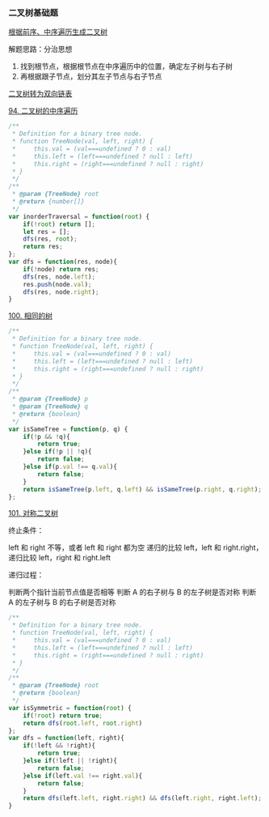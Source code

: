 ### 二叉树基础题

[根据前序、中序遍历生成二叉树](https://leetcode-cn.com/problems/zhong-jian-er-cha-shu-lcof/solution/)

解题思路：分治思想

1. 找到根节点，根据根节点在中序遍历中的位置，确定左子树与右子树
2. 再根据跟子节点，划分其左子节点与右子节点

[二叉树转为双向链表](https://leetcode-cn.com/problems/er-cha-sou-suo-shu-yu-shuang-xiang-lian-biao-lcof/solution/)



[94. 二叉树的中序遍历](https://leetcode.cn/problems/binary-tree-inorder-traversal/)

```js
/**
 * Definition for a binary tree node.
 * function TreeNode(val, left, right) {
 *     this.val = (val===undefined ? 0 : val)
 *     this.left = (left===undefined ? null : left)
 *     this.right = (right===undefined ? null : right)
 * }
 */
/**
 * @param {TreeNode} root
 * @return {number[]}
 */
var inorderTraversal = function(root) {
    if(!root) return [];
    let res = [];
    dfs(res, root);
    return res;
};
var dfs = function(res, node){
    if(!node) return res;
    dfs(res, node.left);
    res.push(node.val);
    dfs(res, node.right);
}
```

[100. 相同的树](https://leetcode.cn/problems/same-tree/)

```js
/**
 * Definition for a binary tree node.
 * function TreeNode(val, left, right) {
 *     this.val = (val===undefined ? 0 : val)
 *     this.left = (left===undefined ? null : left)
 *     this.right = (right===undefined ? null : right)
 * }
 */
/**
 * @param {TreeNode} p
 * @param {TreeNode} q
 * @return {boolean}
 */
var isSameTree = function(p, q) {
    if(!p && !q){
        return true;
    }else if(!p || !q){
        return false;
    }else if(p.val !== q.val){
        return false;
    }
    return isSameTree(p.left, q.left) && isSameTree(p.right, q.right);
};
```

[101. 对称二叉树](https://leetcode.cn/problems/symmetric-tree/)

终止条件：

left 和 right 不等，或者 left 和 right 都为空
递归的比较 left，left 和 right.right，递归比较 left，right 和 right.left

递归过程：

判断两个指针当前节点值是否相等
判断 A 的右子树与 B 的左子树是否对称
判断 A 的左子树与 B 的右子树是否对称

```js
/**
 * Definition for a binary tree node.
 * function TreeNode(val, left, right) {
 *     this.val = (val===undefined ? 0 : val)
 *     this.left = (left===undefined ? null : left)
 *     this.right = (right===undefined ? null : right)
 * }
 */
/**
 * @param {TreeNode} root
 * @return {boolean}
 */
var isSymmetric = function(root) {
    if(!root) return true;
    return dfs(root.left, root.right)
};
var dfs = function(left, right){
    if(!left && !right){
        return true;
    }else if(!left || !right){
        return false;
    }else if(left.val !== right.val){
        return false;
    }
    return dfs(left.left, right.right) && dfs(left.right, right.left);
}
```
